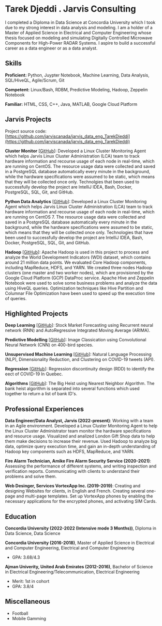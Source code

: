 # Tarek Djeddi . Jarvis Consulting

I completed a Diploma in Data Science at Concordia University which I took due to my strong interest in data analysis and modeling. I am a holder of a Master of Applied Science in Electrical and Computer Engineering whose thesis focused on modeling and simulating Digitally Controlled Microwave Components for High-Power RADAR Systems. I aspire to build a successful career as a data engineer or as a data analyst.

## Skills

**Proficient:** Python, Juypter Notebook, Machine Learning, Data Analysis, SQL/HiveQL, Agile/Scrum, Git

**Competent:** Linux/Bash, RDBM, Predictive Modeling, Hadoop, Zeppelin Notebook

**Familiar:** HTML, CSS, C++, Java, MATLAB, Google Cloud Platform

## Jarvis Projects

Project source code: [https://github.com/jarviscanada/jarvis_data_eng_TarekDjeddi](https://github.com/jarviscanada/jarvis_data_eng_TarekDjeddi)


**Cluster Monitor** [[GitHub](https://github.com/jarviscanada/jarvis_data_eng_TarekDjeddi/tree/master/linux_sql)]: Developed a Linux Cluster Monitoring Agent which helps Jarvis Linux Cluster Administration (LCA) team to track hardware information and recourse usage of each node in real-time, which are running on CentOS. The resource usage data were collected and saved in a PostgreSQL database automatically every minute in the background, while the hardware specifications were assumed to be static, which means that they will be collected once only. Technolgies that been used to successfully develop the project are IntelliJ IDEA, Bash, Docker, PostgreSQL, SQL, Git, and GitHub.

**Python Data Analytics** [[GitHub](https://github.com/jarviscanada/jarvis_data_eng_TarekDjeddi/tree/master/python_data_anlytics)]: Developed a Linux Cluster Monitoring Agent which helps Jarvis Linux Cluster Administration (LCA) team to track hardware information and recourse usage of each node in real-time, which are running on CentOS 7. The resource usage data were collected and saved in a PostgreSQL database automatically every minute in the background, while the hardware specifications were assumed to be static, which means that they will be collected once only. Technologies that have been used to successfully develop the project are IntelliJ IDEA, Bash, Docker, PostgreSQL, SQL, Git, and GitHub.

**Hadoop** [[GitHub](https://github.com/jarviscanada/jarvis_data_eng_TarekDjeddi/tree/master/hadoop)]: Apache Hadoop is used in this project to process and analyze the World Development Indicators (WDI) dataset, which contains around 21 million data points. We evaluated Core Hadoop components, including MapReduce, HDFS, and YARN. We created three nodes Hadoop clusters (one master and two worker nodes), which are provisioned by the Google Cloud Platform (GCP) DataProc service. Apache Hive and Zeppelin Notebook were used to solve some business problems and analyze the data using HiveQL queries. Optimization techniques like Hive Partition and Columnar File Optimization have been used to speed up the execution time of queries.


## Highlighted Projects
**Deep Learning** [[GitHub](https://github.com/TarekDjeddi/final_project/tree/main)]: Stock Market Forecasting using Recurrent neural network (RNN) and AutoRegressive Integrated Moving Average (ARIMA).

**Predictive Modelling** [[GitHub](https://github.com/TarekDjeddi/ds-predictive-modelling-project-4)]: Image Classication using Convolutional Neural Network (CNN) on 400-bird species.

**Unsupervised Machine Learning** [[GitHub](https://github.com/TarekDjeddi/ds-project-data-engineering-3)]: Natural Language Processing (NLP), Dimensionality Reduction, and Clustering on COVID-19 tweets (API).

**Regression** [[GitHub](https://github.com/TarekDjeddi/ds-regression-project-2)]: Regression discontinuity design (RDD) to identify the eect of COVID-19 In Quebec.

**Algorithms** [[GitHub](https://github.com/TarekDjeddi/ds-algorithm-project-1)]: The Big Heist using Nearest Neighbor Algorithm. The bank heist algorithm is separated into several functions which used together to return a list of bank ID's.


## Professional Experiences

**Data Engineer/Data Analyst, Jarvis (2022-present)**: Working with a team in an Agile environment. Developed a Linux Cluster Monitoring Agent to help the Linux Cluster Administrator team monitor the hardware specifications and resource usage. Visualized and analized London Gift Shop data to help them make decisions to increase their revenue. Used Hadoop to analyze big data, optimize query execution time, and gain an in-depth understanding of Hadoop key components such as HDFS, MapReduce, and YARN.

**Fire Alarm Technician, Amike Fire Alarm Security Service (2020-2021)**: Assessing the performance of different systems, and writing inspection and verification reports. Communicating with clients to understand their problems and solve them.

**Web Desinger, Services VortexApp Inc. (2019-2019)**: Creating and designing Websites for clients, in English and French. Creating several one-page and multi-page templates. Set up VortexApp phones by enabling the necessary applications for the encrypted phones, and activating SIM Cards.


## Education
**Concordia University (2022-2022 (Intensive mode 3 Months))**, Diploma in Data Science, Data Science

**Concordia University (2016-2018)**, Master of Applied Science in Electrical and Computer Engineering, Electrical and Computer Engineering
- GPA: 3.68/4.3

**Ajman Univerity, United Arab Emirates (2012-2016)**, Bachelor of Science in Electrical Engineering/Telecommunication, Electrical Engineering
- Merit: 1st in cohort
- GPA: 3.8/4


## Miscellaneous
- Football
- Mobile Gamming